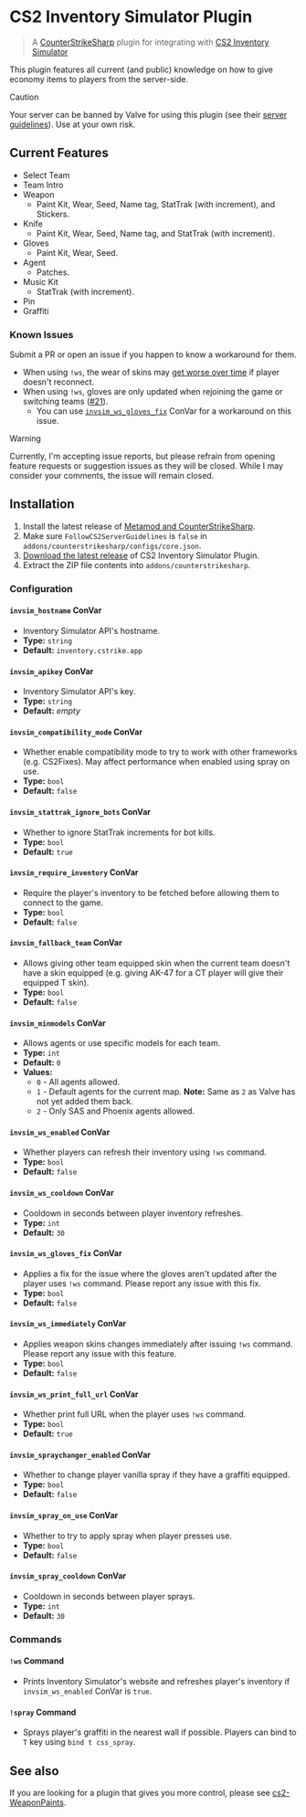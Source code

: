 # CS2 Inventory Simulator Plugin

> A [CounterStrikeSharp](https://docs.cssharp.dev) plugin for integrating with [CS2 Inventory Simulator](https://inventory.cstrike.app)

This plugin features all current (and public) knowledge on how to give economy items to players from the server-side.

> [!CAUTION]  
> Your server can be banned by Valve for using this plugin (see their [server guidelines](https://blog.counter-strike.net/index.php/server_guidelines)). Use at your own risk.

## Current Features

- Select Team
- Team Intro
- Weapon
  - Paint Kit, Wear, Seed, Name tag, StatTrak (with increment), and Stickers.
- Knife
  - Paint Kit, Wear, Seed, Name tag, and StatTrak (with increment).
- Gloves
  - Paint Kit, Wear, Seed.
- Agent
  - Patches.
- Music Kit
  - StatTrak (with increment). 
- Pin
- Graffiti

### Known Issues

Submit a PR or open an issue if you happen to know a workaround for them.

- When using `!ws`, the wear of skins may [get worse over time](https://github.com/ianlucas/cs2-inventory-simulator-plugin/blob/cadd90dd859604e5de7908169f63ae7ca4b6d206/source/InventorySimulator/InventorySimulator.PlayerInventory.cs#L151-L175) if player doesn't reconnect.
- When using `!ws`, gloves are only updated when rejoining the game or switching teams ([#21](https://github.com/ianlucas/cs2-inventory-simulator-plugin/issues/21)).
  - You can use [`invsim_ws_gloves_fix`](https://github.com/ianlucas/cs2-inventory-simulator-plugin/tree/main#invsim_ws_gloves_fix-convar) ConVar for a workaround on this issue.

> [!WARNING]  
> Currently, I'm accepting issue reports, but please refrain from opening feature requests or suggestion issues as they will be closed. While I may consider your comments, the issue will remain closed.

## Installation

1. Install the latest release of [Metamod and CounterStrikeSharp](https://docs.cssharp.dev/docs/guides/getting-started.html).
2. Make sure `FollowCS2ServerGuidelines` is `false` in `addons/counterstrikesharp/configs/core.json`.
3. [Download the latest release](https://github.com/ianlucas/cs2-inventory-simulator-plugin/releases) of CS2 Inventory Simulator Plugin.
4. Extract the ZIP file contents into `addons/counterstrikesharp`.

### Configuration

#### `invsim_hostname` ConVar

* Inventory Simulator API's hostname.
* **Type:** `string`
* **Default:** `inventory.cstrike.app`

#### `invsim_apikey` ConVar

* Inventory Simulator API's key.
* **Type:** `string`
* **Default:** _empty_

#### `invsim_compatibility_mode` ConVar

* Whether enable compatibility mode to try to work with other frameworks (e.g. CS2Fixes). May affect performance when enabled using spray on use.
* **Type:** `bool`
* **Default:** `false`

#### `invsim_stattrak_ignore_bots` ConVar

* Whether to ignore StatTrak increments for bot kills.
* **Type:** `bool`
* **Default:** `true`

#### `invsim_require_inventory` ConVar

* Require the player's inventory to be fetched before allowing them to connect to the game.
* **Type:** `bool`
* **Default:** `false`

#### `invsim_fallback_team` ConVar

* Allows giving other team equipped skin when the current team doesn't have a skin equipped (e.g. giving AK-47 for a CT player will give their equipped T skin).
* **Type:** `bool`
* **Default:** `false`

#### `invsim_minmodels` ConVar

* Allows agents or use specific models for each team.
* **Type:** `int`
* **Default:** `0`
* **Values:**
	- `0` - All agents allowed.
	- `1` - Default agents for the current map. **Note:** Same as `2` as Valve has not yet added them back.
	- `2` - Only SAS and Phoenix agents allowed.

#### `invsim_ws_enabled` ConVar

* Whether players can refresh their inventory using `!ws` command.
* **Type:** `bool`
* **Default:** `false`

#### `invsim_ws_cooldown` ConVar

* Cooldown in seconds between player inventory refreshes.
* **Type:** `int`
* **Default:** `30`

#### `invsim_ws_gloves_fix` ConVar

* Applies a fix for the issue where the gloves aren't updated after the player uses `!ws` command. Please report any issue with this fix.
* **Type:** `bool`
* **Default:** `false`

#### `invsim_ws_immediately` ConVar

* Applies weapon skins changes immediately after issuing `!ws` command. Please report any issue with this feature.
* **Type:** `bool`
* **Default:** `false`

#### `invsim_ws_print_full_url` ConVar

* Whether print full URL when the player uses `!ws` command.
* **Type:** `bool`
* **Default:** `true`

#### `invsim_spraychanger_enabled` ConVar

* Whether to change player vanilla spray if they have a graffiti equipped.
* **Type:** `bool`
* **Default:** `false`

#### `invsim_spray_on_use` ConVar

* Whether to try to apply spray when player presses use.
* **Type:** `bool`
* **Default:** `false`

#### `invsim_spray_cooldown` ConVar

* Cooldown in seconds between player sprays.
* **Type:** `int`
* **Default:** `30`

### Commands

#### `!ws` Command

* Prints Inventory Simulator's website and refreshes player's inventory if `invsim_ws_enabled` ConVar is `true`.

#### `!spray` Command

* Sprays player's graffiti in the nearest wall if possible. Players can bind to `T` key using `bind t css_spray`.

## See also

If you are looking for a plugin that gives you more control, please see [cs2-WeaponPaints](https://github.com/Nereziel/cs2-WeaponPaints).
